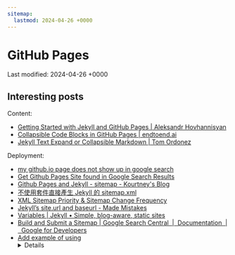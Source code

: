 ```yaml
---
sitemap:
  lastmod: 2024-04-26 +0000
---
```


# GitHub Pages

Last modified: 2024-04-26 +0000

## Interesting posts

Content:

- [Getting Started with Jekyll and GitHub Pages \| Aleksandr Hovhannisyan](https://www.aleksandrhovhannisyan.com/blog/getting-started-with-jekyll-and-github-pages/)
- [Collapsible Code Blocks in GitHub Pages \| endtoend.ai](https://www.endtoend.ai/tutorial/collapsible-code-blocks/)
- [Jekyll Text Expand or Collapsible Markdown \| Tom Ordonez](https://tomordonez.com/jekyll-text-expand-collapsible-markdown/)

Deployment:

- [my github.io page does not show up in google search](https://github.com/community/community/discussions/44421)
- [Get Github Pages Site found in Google Search Results](https://stackoverflow.com/questions/49073043/get-github-pages-site-found-in-google-search-results)
- [Github Pages and Jekyll - sitemap - Kourtney's Blog](https://klee1611.github.io/en/posts/jekyll-sitemap-github-pages.html/)
- [不使用套件直接產生 Jekyll 的 sitemap.xml](https://blog.poychang.net/generating-sitemap-in-jekyll-without-plugin/)
- [XML Sitemap Priority & Sitemap Change Frequency](https://slickplan.com/blog/xml-sitemap-priority-changefreq)
- [Jekyll’s site.url and baseurl - Made Mistakes](https://mademistakes.com/mastering-jekyll/site-url-baseurl/)
- [Variables \| Jekyll • Simple, blog-aware, static sites](https://jekyllrb.com/docs/variables/#page-variables)
- [Build and Submit a Sitemap \| Google Search Central  \|  Documentation  \|  Google for Developers](https://developers.google.com/search/docs/crawling-indexing/sitemaps/build-sitemap)
- [Add example of using <details> tag in Markdown kitchen sink by blaylockbk · Pull Request #1297 · just-the-docs/just-the-docs](https://github.com/just-the-docs/just-the-docs/pull/1297)
